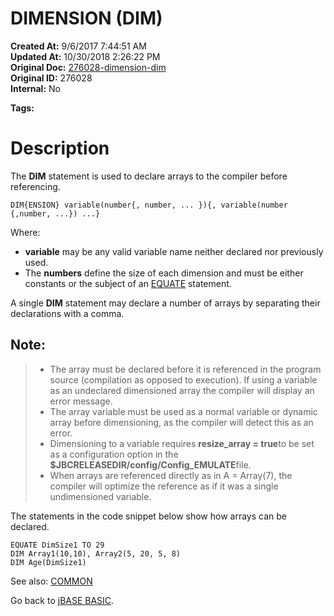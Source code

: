 # DIMENSION (DIM)

**Created At:** 9/6/2017 7:44:51 AM  
**Updated At:** 10/30/2018 2:26:22 PM  
**Original Doc:** [276028-dimension-dim](https://docs.jbase.com/36868-jbase-basic/276028-dimension-dim)  
**Original ID:** 276028  
**Internal:** No  

**Tags:**
<badge text='dimensioned array' vertical='middle' />

# Description 

The **DIM** statement is used to declare arrays to the compiler before referencing.

```
DIM{ENSION} variable(number{, number, ... }){, variable(number {,number, ...}) ...}
```

Where:

- **variable** may be any valid variable name neither declared nor previously used.
- The **numbers** define the size of each dimension and must be either constants or the subject of an [EQUATE](./../equate) statement.


A single **DIM** statement may declare a number of arrays by separating their declarations with a comma.

## Note:


> - The array must be declared before it is referenced in the program source (compilation as opposed to execution). If using a variable as an undeclared dimensioned array the compiler will display an error message.
> - The array variable must be used as a normal variable or dynamic array before dimensioning, as the compiler will detect this as an error.
> - Dimensioning to a variable requires **resize\_array = true**to be set as a configuration option in the **$JBCRELEASEDIR/config/Config\_EMULATE**file.
> - When arrays are referenced directly as in A = Array(7), the compiler will optimize the reference as if it was a single undimensioned variable.


The statements in the code snippet below show how arrays can be declared.

```
EQUATE DimSize1 TO 29
DIM Array1(10,10), Array2(5, 20, 5, 8)
DIM Age(DimSize1)
```



See also: [COMMON](./../common)

Go back to [jBASE BASIC](./../jbase-basic-programmers-reference-guide).

